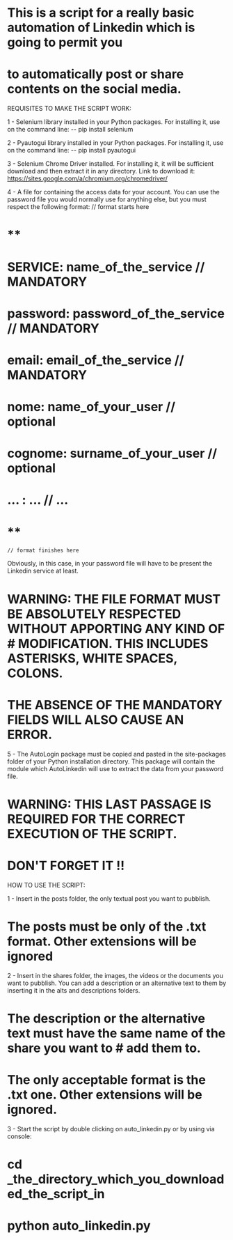 # This is a script for a really basic automation of Linkedin which is going to permit you
# to automatically post or share contents on the social media.

REQUISITES TO MAKE THE SCRIPT WORK:

1 - Selenium library installed in your Python packages. For installing it, use on the            command line:
        -- pip install selenium

2 - Pyautogui library installed in your Python packages. For installing it, use on the           command line:
        -- pip install pyautogui

3 - Selenium Chrome Driver installed. For installing it, it will be sufficient download and then extract it in any directory. Link to download it: https://sites.google.com/a/chromium.org/chromedriver/

4 - A file for containing the access data for your account. You can use the password file you would normally use for anything else, but you must respect the following format:
    // format starts here
#    **
#    SERVICE: name_of_the_service        // MANDATORY
#    password: password_of_the_service   // MANDATORY
#    email: email_of_the_service         // MANDATORY
#    nome: name_of_your_user             // optional
#    cognome: surname_of_your_user       // optional
#    ... : ...                           // ...
#    **
    // format finishes here

Obviously, in this case, in your password file will have to be present the Linkedin service
at least.

# WARNING: THE FILE FORMAT MUST BE ABSOLUTELY RESPECTED WITHOUT APPORTING ANY KIND OF        #          MODIFICATION. THIS INCLUDES ASTERISKS, WHITE SPACES, COLONS.
#          THE ABSENCE OF THE MANDATORY FIELDS WILL ALSO CAUSE AN ERROR. 

5 - The AutoLogin package must be copied and pasted in the site-packages folder of your 
    Python installation directory. This package will contain the module which AutoLinkedin will use to extract the data from your password file.

# WARNING: THIS LAST PASSAGE IS REQUIRED FOR THE CORRECT EXECUTION OF THE SCRIPT.
#          DON'T FORGET IT !!

HOW TO USE THE SCRIPT:

1 - Insert in the posts folder, the only textual post you want to pubblish. 
#    The posts must be only of the .txt format. Other extensions will be ignored

2 - Insert in the shares folder, the images, the videos or the documents you want to             pubblish. You can add a description or an alternative text to them by inserting it in        the alts and descriptions folders. 
#   The description or the alternative text must have the same name of the share you want to #   add them to.
#   The only acceptable format is the .txt one. Other extensions will be ignored.

3 - Start the script by double clicking on auto_linkedin.py or by using via console:
#   cd _the_directory_which_you_downloaded_the_script_in
#   python auto_linkedin.py
